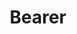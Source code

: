 ---
blog: https://bearer.com/blog/introducing-bearer-assistant
git: https://github.com/bearer/bearer
linkedin: https://linkedin.com/company/bearer
logohandle: bearer
sort: bearer
title: Bearer
twitter: https://x.com/trybearer
website: https://www.bearer.com/
youtube: https://youtube.com/channel/UCA7XlQrXbMvoolzC5rWw45Q
---